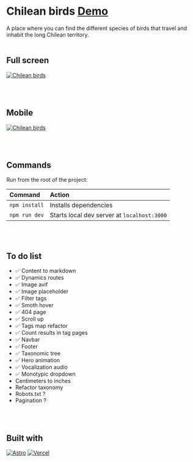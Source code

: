 # Chilean birds [Demo](https://chilean-birds.vercel.app)

A place where you can find the different species of birds that travel and inhabit the long Chilean territory.
<br>
<br>

## Full screen

<a href="https://chilean-birds.vercel.app"><img src="https://i.ibb.co/CHVPGNc/ezgif-3-fa55919023.gif" alt="Chilean birds" /></a>

<br>
<br>

## Mobile

<a href="https://chilean-birds.vercel.app"><img src="https://i.ibb.co/hKtpHX3/ezgif-3-92be327815.gif" alt="Chilean birds" /></a>

<br>
<br>

## Commands

Run from the root of the project:

| Command       | Action                                      |
| :------------ | :------------------------------------------ |
| `npm install` | Installs dependencies                       |
| `npm run dev` | Starts local dev server at `localhost:3000` |

<br>
<br>

## To do list

- ✅ Content to markdown
- ✅ Dynamics routes
- ✅ Image avif
- ✅ Image placeholder
- ✅ Filter tags
- ✅ Smoth hover
- ✅ 404 page
- ✅ Scroll up
- ✅ Tags map refactor
- ✅ Count results in tag pages
- ✅ Navbar
- ✅ Footer
- ✅ Taxonomic tree
- ✅ Hero animation
- ✅ Vocalization audio
- ✅ Monotypic dropdown
- Centimeters to inches
- Refactor taxonomy
- Robots.txt ?
- Pagination ?

<br>
<br>

## Built with

[![Astro](https://img.shields.io/badge/-astro-%23171424?style=flat&logo=astro)](https://chilean-birds.vercel.app)
[![Vercel](https://img.shields.io/badge/vercel-%23000000.svg?style=flat&logo=vercel&logoColor=white)](https://chilean-birds.vercel.app)
